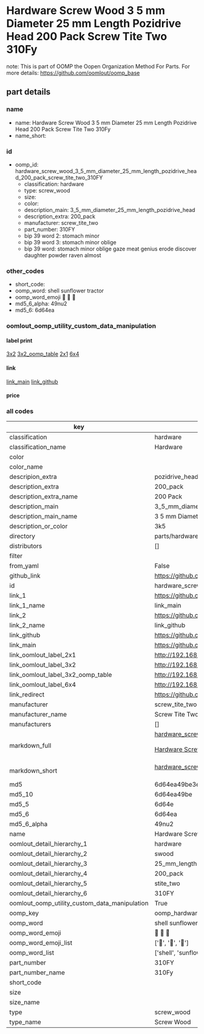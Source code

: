 # Hardware Screw Wood 3 5 mm Diameter 25 mm Length Pozidrive Head 200 Pack Screw Tite Two 310Fy  

note: This is part of OOMP the Oopen Organization Method For Parts. For more details: https://github.com/oomlout/oomp_base

##  part details
  







### name
* name: Hardware Screw Wood 3 5 mm Diameter 25 mm Length Pozidrive Head 200 Pack Screw Tite Two 310Fy
* name_short: 
### id
* oomp_id: hardware_screw_wood_3_5_mm_diameter_25_mm_length_pozidrive_head_200_pack_screw_tite_two_310FY
  * classification: hardware
  * type: screw_wood
  * size: 
  * color: 
  * description_main: 3_5_mm_diameter_25_mm_length_pozidrive_head
  * description_extra: 200_pack
  * manufacturer: screw_tite_two
  * part_number: 310FY
  * bip 39 word 2: stomach minor
  * bip 39 word 3: stomach minor oblige
  * bip 39 word: stomach minor oblige gaze meat genius erode discover daughter powder raven almost

### other_codes
* short_code: 
* oomp_word: shell sunflower tractor
* oomp_word_emoji :shell: :sunflower: :tractor:
* md5_6_alpha: 49nu2
* md5_6: 6d64ea






### oomlout_oomp_utility_custom_data_manipulation
#### label print
[3x2](http://192.168.1.245:1112/?label=oomp%2049nu2)
[3x2_oomp_table](http://192.168.1.108:1112/?label=oomp%2049nu2)
[2x1](http://192.168.1.242:1112/?label=oomp%2049nu2)
[6x4](http://192.168.1.55:1112/?label=oomp%2049nu2)    

#### link

[link_main](https://github.com/oomlout/oomlout_oomp_version_1_messy/tree/main/parts/hardware_screw_wood_3_5_mm_diameter_25_mm_length_pozidrive_head_200_pack_screw_tite_two_310FY) [link_github](https://github.com/oomlout/oomlout_oomp_version_1_messy/tree/main/parts/hardware_screw_wood_3_5_mm_diameter_25_mm_length_pozidrive_head_200_pack_screw_tite_two_310FY)                             

#### price







### all codes 
| key | value |  
| --- | --- |  
| classification | hardware |  
| classification_name | Hardware |  
| color |  |  
| color_name |  |  
| descripion_extra | pozidrive_head |  
| description_extra | 200_pack |  
| description_extra_name | 200 Pack |  
| description_main | 3_5_mm_diameter_25_mm_length_pozidrive_head |  
| description_main_name | 3 5 mm Diameter 25 mm Length Pozidrive Head |  
| description_or_color | 3k5 |  
| directory | parts/hardware_screw_wood_3_5_mm_diameter_25_mm_length_pozidrive_head_200_pack_screw_tite_two_310FY |  
| distributors | [] |  
| filter |  |  
| from_yaml | False |  
| github_link | https://github.com/oomlout/oomlout_oomp_part_src/tree/main/parts/hardware_screw_wood_3_5_mm_diameter_25_mm_length_pozidrive_head_200_pack_screw_tite_two_310FY |  
| id | hardware_screw_wood_3_5_mm_diameter_25_mm_length_pozidrive_head_200_pack_screw_tite_two_310FY |  
| link_1 | https://github.com/oomlout/oomlout_oomp_version_1_messy/tree/main/parts/hardware_screw_wood_3_5_mm_diameter_25_mm_length_pozidrive_head_200_pack_screw_tite_two_310FY |  
| link_1_name | link_main |  
| link_2 | https://github.com/oomlout/oomlout_oomp_version_1_messy/tree/main/parts/hardware_screw_wood_3_5_mm_diameter_25_mm_length_pozidrive_head_200_pack_screw_tite_two_310FY |  
| link_2_name | link_github |  
| link_github | https://github.com/oomlout/oomlout_oomp_version_1_messy/tree/main/parts/hardware_screw_wood_3_5_mm_diameter_25_mm_length_pozidrive_head_200_pack_screw_tite_two_310FY |  
| link_main | https://github.com/oomlout/oomlout_oomp_version_1_messy/tree/main/parts/hardware_screw_wood_3_5_mm_diameter_25_mm_length_pozidrive_head_200_pack_screw_tite_two_310FY |  
| link_oomlout_label_2x1 | http://192.168.1.242:1112/?label=oomp%2049nu2 |  
| link_oomlout_label_3x2 | http://192.168.1.245:1112/?label=oomp%2049nu2 |  
| link_oomlout_label_3x2_oomp_table | http://192.168.1.108:1112/?label=oomp%2049nu2 |  
| link_oomlout_label_6x4 | http://192.168.1.55:1112/?label=oomp%2049nu2 |  
| link_redirect | https://github.com/oomlout/oomlout_oomp_version_1_messy/tree/main/parts/hardware_screw_wood_3_5_mm_diameter_25_mm_length_pozidrive_head_200_pack_screw_tite_two_310FY |  
| manufacturer | screw_tite_two |  
| manufacturer_name | Screw Tite Two |  
| manufacturers | [] |  
| markdown_full | [hardware_screw_wood_3_5_mm_diameter_25_mm_length_pozidrive_head_200_pack_screw_tite_two_310FY](none)<br>[](none)<br>[Hardware Screw Wood 3 5 Mm Diameter 25 Mm Length Pozidrive Head 200 Pack Screw Tite Two 310Fy](none)<br><br> |  
| markdown_short | [hardware_screw_wood_3_5_mm_diameter_25_mm_length_pozidrive_head_200_pack_screw_tite_two_310FY](none)<br><br> |  
| md5 | 6d64ea49be3ee99183c5060b30634eb1 |  
| md5_10 | 6d64ea49be |  
| md5_5 | 6d64e |  
| md5_6 | 6d64ea |  
| md5_6_alpha | 49nu2 |  
| name | Hardware Screw Wood 3 5 mm Diameter 25 mm Length Pozidrive Head 200 Pack Screw Tite Two 310Fy |  
| oomlout_detail_hierarchy_1 | hardware |  
| oomlout_detail_hierarchy_2 | swood |  
| oomlout_detail_hierarchy_3 | 25_mm_length |  
| oomlout_detail_hierarchy_4 | 200_pack |  
| oomlout_detail_hierarchy_5 | stite_two |  
| oomlout_detail_hierarchy_6 | 310FY |  
| oomlout_oomp_utility_custom_data_manipulation | True |  
| oomp_key | oomp_hardware_screw_wood_3_5_mm_diameter_25_mm_length_pozidrive_head_200_pack_screw_tite_two_310FY |  
| oomp_word | shell sunflower tractor |  
| oomp_word_emoji | :shell: :sunflower: :tractor: |  
| oomp_word_emoji_list | [':shell:', ':sunflower:', ':tractor:'] |  
| oomp_word_list | ['shell', 'sunflower', 'tractor'] |  
| part_number | 310FY |  
| part_number_name | 310Fy |  
| short_code |  |  
| size |  |  
| size_name |  |  
| type | screw_wood |  
| type_name | Screw Wood |  
